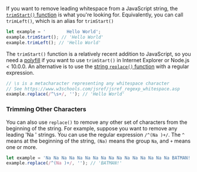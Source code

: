 If you want to remove leading whitespace from a JavaScript string, the [`trimStart()` function](https://developer.mozilla.org/en-US/docs/Web/JavaScript/Reference/Global_Objects/String/trimStart) is what you're looking for.
Equivalently, you can call `trimLeft()`, which is an alias for `trimStart()`

```javascript
let example = '        Hello World';
example.trimStart(); // 'Hello World'
example.trimLeft(); // 'Hello World'
```

The `trimStart()` function is a relatively recent addition to JavaScript, so you need a [polyfill](https://github.com/es-shims/String.prototype.trimStart) if you want to use `trimStart()` in Internet Explorer or Node.js < 10.0.0.
An alternative is to use the [string `replace()` function](/tutorials/fundamentals/string-replace) with a regular expression.

```javascript
// \s is a metacharacter representing any whitespace character
// See https://www.w3schools.com/jsref/jsref_regexp_whitespace.asp
example.replace(/^\s+/, ''); // 'Hello World'
```

### Trimming Other Characters

You can also use `replace()` to remove any other set of characters from the beginning of the string.
For example, suppose you want to remove any leading 'Na ' strings.
You can use the regular expression `/^(Na )+/`.
The `^` means at the beginning of the string, `(Na)` means the group `Na`, and `+` means one or more.

```javascript
let example = 'Na Na Na Na Na Na Na Na Na Na Na Na Na Na Na Na BATMAN!';
example.replace(/^(Na )+/, ''); // 'BATMAN!'
```
